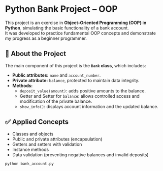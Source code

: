 # Python Bank Project – OOP

This project is an exercise in **Object-Oriented Programming (OOP) in Python**, simulating the basic functionality of a bank account.  
It was developed to practice fundamental OOP concepts and demonstrate my progress as a beginner programmer.

## 🏦 About the Project

The main component of this project is the **`Bank` class**, which includes:  
- **Public attributes:** `name` and `account_number`.  
- **Private attribute:** `balance`, protected to maintain data integrity.  
- **Methods:**  
  - `deposit_value(amount)`: adds positive amounts to the balance.  
  - Getter and Setter for `balance`: allows controlled access and modification of the private balance.  
  - `show_info()`: displays account information and the updated balance.  

## ✅ Applied Concepts

- Classes and objects  
- Public and private attributes (encapsulation)  
- Getters and setters with validation  
- Instance methods  
- Data validation (preventing negative balances and invalid deposits) 

```bush
python bank_account.py

